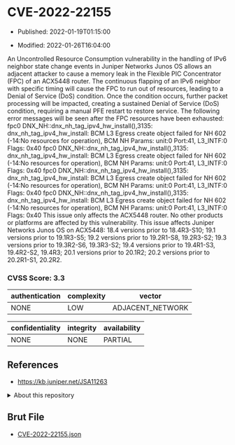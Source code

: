 # CVE-2022-22155

- Published: 2022-01-19T01:15:00

- Modified: 2022-01-26T16:04:00

An Uncontrolled Resource Consumption vulnerability in the handling of IPv6 neighbor state change events in Juniper Networks Junos OS allows an adjacent attacker to cause a memory leak in the Flexible PIC Concentrator (FPC) of an ACX5448 router. The continuous flapping of an IPv6 neighbor with specific timing will cause the FPC to run out of resources, leading to a Denial of Service (DoS) condition. Once the condition occurs, further packet processing will be impacted, creating a sustained Denial of Service (DoS) condition, requiring a manual PFE restart to restore service. The following error messages will be seen after the FPC resources have been exhausted: fpc0 DNX_NH::dnx_nh_tag_ipv4_hw_install(),3135: dnx_nh_tag_ipv4_hw_install: BCM L3 Egress create object failed for NH 602 (-14:No resources for operation), BCM NH Params: unit:0 Port:41, L3_INTF:0 Flags: 0x40 fpc0 DNX_NH::dnx_nh_tag_ipv4_hw_install(),3135: dnx_nh_tag_ipv4_hw_install: BCM L3 Egress create object failed for NH 602 (-14:No resources for operation), BCM NH Params: unit:0 Port:41, L3_INTF:0 Flags: 0x40 fpc0 DNX_NH::dnx_nh_tag_ipv4_hw_install(),3135: dnx_nh_tag_ipv4_hw_install: BCM L3 Egress create object failed for NH 602 (-14:No resources for operation), BCM NH Params: unit:0 Port:41, L3_INTF:0 Flags: 0x40 fpc0 DNX_NH::dnx_nh_tag_ipv4_hw_install(),3135: dnx_nh_tag_ipv4_hw_install: BCM L3 Egress create object failed for NH 602 (-14:No resources for operation), BCM NH Params: unit:0 Port:41, L3_INTF:0 Flags: 0x40 This issue only affects the ACX5448 router. No other products or platforms are affected by this vulnerability. This issue affects Juniper Networks Junos OS on ACX5448: 18.4 versions prior to 18.4R3-S10; 19.1 versions prior to 19.1R3-S5; 19.2 versions prior to 19.2R1-S8, 19.2R3-S2; 19.3 versions prior to 19.3R2-S6, 19.3R3-S2; 19.4 versions prior to 19.4R1-S3, 19.4R2-S2, 19.4R3; 20.1 versions prior to 20.1R2; 20.2 versions prior to 20.2R1-S1, 20.2R2.

### CVSS Score: **3.3**

| authentication | complexity | vector |
| --- | --- | --- |
| NONE | LOW | ADJACENT_NETWORK |

| confidentiality | integrity | availability |
| --- | --- | --- |
| NONE | NONE | PARTIAL |

## References

* https://kb.juniper.net/JSA11263

<details>
<summary>About this repository</summary> 

  This repository is part of the project [Live Hack CVE](https://github.com/Live-Hack-CVE). Main website can be found [www.live-hack.org](https://www.live-hack.org) 
  
  Made by [Sn0wAlice](https://github.com/Sn0wAlice) for the people that care about security and need to have a feed of the latest CVEs. Hope you enjoy it, don't forget to star the repo and follow me on [Twitter](https://twitter.com/Sn0wAlice) and [Github](https://github.com/Sn0wAlice). And that is my [personnal website](https://www.alice-snow.me/)

  - [Home Page](https://github.com/Live-Hack-CVE)
  - [Framework](https://github.com/Live-Hack-CVE/cve-framework)
  - [CVE database](https://github.com/Live-Hack-CVE/full_database)
  - [Changelog](https://github.com/Live-Hack-CVE/Changelog)
</details>

## Brut File

* [CVE-2022-22155.json](https://raw.githubusercontent.com/Live-Hack-CVE/full_database/main/cves/2022/CVE-2022-22155.json)

